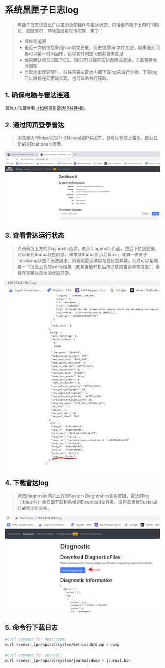 # 系统黑匣子日志log

> 黑匣子日志记录出厂以来的全部操作与雷达状态，包括但不限于上电时间时长，配置情况，环境温度振动情况等，用于：
>
> - 保修期追溯
> - 最近一次的信息采用json明文记录，历史信息bin文件加密，如果遇到问题可以第一时间回传，远程实时判定问题并提供意见
> - 如果确认责任归属于OS，则OS可以提前安排返修或退换，无需等待太长周期
> - 当雷达出现异常时，往往需要从雷达内部下载log来进行分析。下载log可以直接在网页端实现，也可以命令行获取。

## 1. 确保电脑与雷达连通

具体方法请参看[《如何查询雷达IP并连接》](NetworkIP)。

## 2. 通过网页登录雷达

> 浏览器访问http://OS(1)-SN.local或IP并回车，就可以登录上雷达。默认显示的是Dashboard页面。

![image001](logs.assets/image001.png)                               

## 3.  查看雷达运行状态

> 点击网页上方的Diagnostic选项，进入Diagnostic页面。然后下拉到底部，可以看到Status状态信息。如果该Status显示为Error，或者一直处于Initializing状态而无法退出，则表明雷达确实存在状态异常。此时可以粗略看一下页面上方的alerts信息（都是当前开机后所记录的雷达异常信息），看看存在哪些具体的状态异常。

 ![image002](logs.assets/image002.png)

## 4. 下载雷达log

> 点击Diagnostic网页上方的System Diagnostics蓝色按钮，雷达的log（.bin文件）会自动下载到系统的Download文件夹。请将其发给Ouster进行故障诊断分析。

 ![image003](logs.assets/image003.png)

## 5. 命令行下载日志

```sh
#Curl command for MetricsDb: 
curl <sensor_ip>/api/v1/system/metricsdb/dump > dump

#Curl command for Journal: 
curl <sensor_ip>/api/v1/system/journal/dump > journal.bin
```

